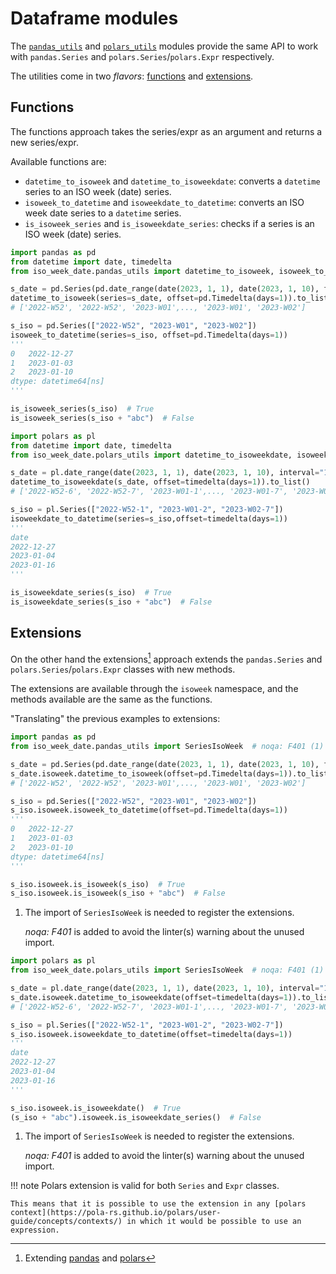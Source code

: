 # Dataframe modules

The [`pandas_utils`](../api/pandas.md) and [`polars_utils`](../api/polars.md) modules provide the same API to work with `pandas.Series` and `polars.Series`/`polars.Expr` respectively.

The utilities come in two _flavors_: [functions](#functions) and [extensions](#extensions).

## Functions

The functions approach takes the series/expr as an argument and returns a new series/expr.

Available functions are:

- `datetime_to_isoweek` and `datetime_to_isoweekdate`: converts a `datetime` series to an ISO week (date) series.
- `isoweek_to_datetime` and `isoweekdate_to_datetime`: converts an ISO week date series to a `datetime` series.
- `is_isoweek_series` and `is_isoweekdate_series`: checks if a series is an ISO week (date) series.

```py title="pandas"
import pandas as pd
from datetime import date, timedelta
from iso_week_date.pandas_utils import datetime_to_isoweek, isoweek_to_datetime, is_isoweek_series

s_date = pd.Series(pd.date_range(date(2023, 1, 1), date(2023, 1, 10), freq="1d"))
datetime_to_isoweek(series=s_date, offset=pd.Timedelta(days=1)).to_list()
# ['2022-W52', '2022-W52', '2023-W01',..., '2023-W01', '2023-W02']

s_iso = pd.Series(["2022-W52", "2023-W01", "2023-W02"])
isoweek_to_datetime(series=s_iso, offset=pd.Timedelta(days=1))
'''
0   2022-12-27
1   2023-01-03
2   2023-01-10
dtype: datetime64[ns]
'''

is_isoweek_series(s_iso)  # True
is_isoweek_series(s_iso + "abc")  # False
```

```py title="polars"
import polars as pl
from datetime import date, timedelta
from iso_week_date.polars_utils import datetime_to_isoweekdate, isoweekdate_to_datetime, is_isoweekdate_series

s_date = pl.date_range(date(2023, 1, 1), date(2023, 1, 10), interval="1d", eager=True)
datetime_to_isoweekdate(s_date, offset=timedelta(days=1)).to_list()
# ['2022-W52-6', '2022-W52-7', '2023-W01-1',..., '2023-W01-7', '2023-W02-1']

s_iso = pl.Series(["2022-W52-1", "2023-W01-2", "2023-W02-7"])
isoweekdate_to_datetime(series=s_iso,offset=timedelta(days=1))
'''
date
2022-12-27
2023-01-04
2023-01-16
'''

is_isoweekdate_series(s_iso)  # True
is_isoweekdate_series(s_iso + "abc")  # False
```

## Extensions

On the other hand the extensions[^1] approach extends the `pandas.Series` and `polars.Series`/`polars.Expr` classes with new methods.

The extensions are available through the `isoweek` namespace, and the methods available are the same as the functions.

"Translating" the previous examples to extensions:

```py title="pandas"
import pandas as pd
from iso_week_date.pandas_utils import SeriesIsoWeek  # noqa: F401 (1)

s_date = pd.Series(pd.date_range(date(2023, 1, 1), date(2023, 1, 10), freq="1d"))
s_date.isoweek.datetime_to_isoweek(offset=pd.Timedelta(days=1)).to_list()
# ['2022-W52', '2022-W52', '2023-W01',..., '2023-W01', '2023-W02']

s_iso = pd.Series(["2022-W52", "2023-W01", "2023-W02"])
s_iso.isoweek.isoweek_to_datetime(offset=pd.Timedelta(days=1))
'''
0   2022-12-27
1   2023-01-03
2   2023-01-10
dtype: datetime64[ns]
'''

s_iso.isoweek.is_isoweek(s_iso)  # True
s_iso.isoweek.is_isoweek(s_iso + "abc")  # False
```

1. The import of `SeriesIsoWeek` is needed to register the extensions.

    _noqa: F401_ is added to avoid the linter(s) warning about the unused import.

```py title="polars"
import polars as pl
from iso_week_date.polars_utils import SeriesIsoWeek  # noqa: F401 (1)

s_date = pl.date_range(date(2023, 1, 1), date(2023, 1, 10), interval="1d")
s_date.isoweek.datetime_to_isoweekdate(offset=timedelta(days=1)).to_list()
# ['2022-W52-6', '2022-W52-7', '2023-W01-1',..., '2023-W01-7', '2023-W02-1']

s_iso = pl.Series(["2022-W52-1", "2023-W01-2", "2023-W02-7"])
s_iso.isoweek.isoweekdate_to_datetime(offset=timedelta(days=1))
'''
date
2022-12-27
2023-01-04
2023-01-16
'''

s_iso.isoweek.is_isoweekdate()  # True
(s_iso + "abc").isoweek.is_isoweekdate_series()  # False
```

1. The import of `SeriesIsoWeek` is needed to register the extensions.

    _noqa: F401_ is added to avoid the linter(s) warning about the unused import.

!!! note
    Polars extension is valid for both `Series` and `Expr` classes.

    This means that it is possible to use the extension in any [polars context](https://pola-rs.github.io/polars/user-guide/concepts/contexts/) in which it would be possible to use an expression.

[^1]: Extending [pandas](https://pandas.pydata.org/docs/development/extending.html) and [polars](https://pola-rs.github.io/polars/py-polars/html/reference/api.html)

